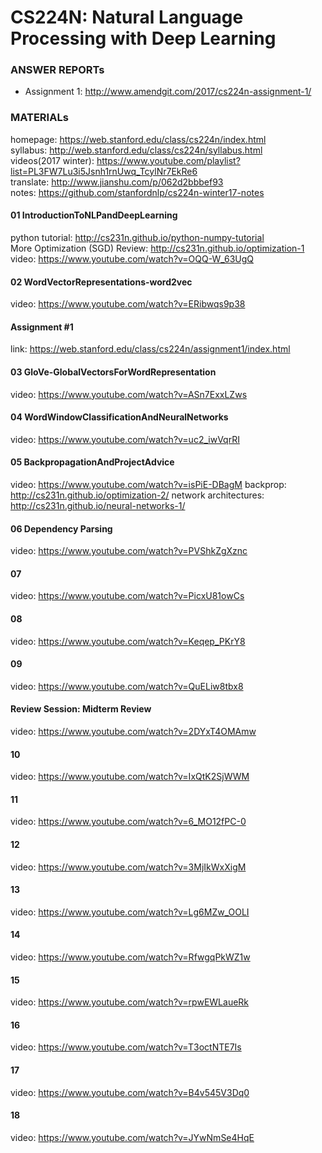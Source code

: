 # CS224N: Natural Language Processing with Deep Learning

### ANSWER REPORTs
* Assignment 1: http://www.amendgit.com/2017/cs224n-assignment-1/

### MATERIALs
homepage: https://web.stanford.edu/class/cs224n/index.html  
syllabus: http://web.stanford.edu/class/cs224n/syllabus.html  
videos(2017 winter): https://www.youtube.com/playlist?list=PL3FW7Lu3i5Jsnh1rnUwq_TcylNr7EkRe6  
translate: http://www.jianshu.com/p/062d2bbbef93  
notes: https://github.com/stanfordnlp/cs224n-winter17-notes

#### 01 IntroductionToNLPandDeepLearning
python tutorial: http://cs231n.github.io/python-numpy-tutorial  
More Optimization (SGD) Review: http://cs231n.github.io/optimization-1  
video: https://www.youtube.com/watch?v=OQQ-W_63UgQ

#### 02 WordVectorRepresentations-word2vec
video: https://www.youtube.com/watch?v=ERibwqs9p38

#### Assignment #1
link: https://web.stanford.edu/class/cs224n/assignment1/index.html

#### 03 GloVe-GlobalVectorsForWordRepresentation
video: https://www.youtube.com/watch?v=ASn7ExxLZws

#### 04 WordWindowClassificationAndNeuralNetworks
video: https://www.youtube.com/watch?v=uc2_iwVqrRI

#### 05 BackpropagationAndProjectAdvice
video: https://www.youtube.com/watch?v=isPiE-DBagM
backprop: http://cs231n.github.io/optimization-2/
network architectures: http://cs231n.github.io/neural-networks-1/

#### 06 Dependency Parsing 
video: https://www.youtube.com/watch?v=PVShkZgXznc

#### 07
video: https://www.youtube.com/watch?v=PicxU81owCs

#### 08
video: https://www.youtube.com/watch?v=Keqep_PKrY8

#### 09
video: https://www.youtube.com/watch?v=QuELiw8tbx8

#### Review Session: Midterm Review
video: https://www.youtube.com/watch?v=2DYxT4OMAmw

#### 10
video: https://www.youtube.com/watch?v=IxQtK2SjWWM

#### 11
video: https://www.youtube.com/watch?v=6_MO12fPC-0

#### 12
video: https://www.youtube.com/watch?v=3MjIkWxXigM

#### 13
video: https://www.youtube.com/watch?v=Lg6MZw_OOLI

#### 14
video: https://www.youtube.com/watch?v=RfwgqPkWZ1w

#### 15
video: https://www.youtube.com/watch?v=rpwEWLaueRk

#### 16
video: https://www.youtube.com/watch?v=T3octNTE7Is

#### 17
video: https://www.youtube.com/watch?v=B4v545V3Dq0

#### 18
video: https://www.youtube.com/watch?v=JYwNmSe4HqE